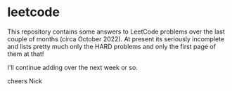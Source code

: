 # leetcode

This repository contains some answers to LeetCode problems over the last couple of months (circa October 2022).
At present its seriously incomplete and lists pretty much only the HARD problems and only the first page of them at that!

I'll continue adding over the next week or so.

cheers
Nick 
